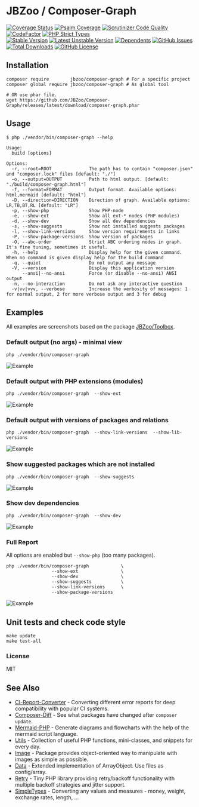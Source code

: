 # JBZoo / Composer-Graph

[![Coverage Status](https://coveralls.io/repos/JBZoo/Composer-Graph/badge.svg)](https://coveralls.io/github/JBZoo/Composer-Graph)    [![Psalm Coverage](https://shepherd.dev/github/JBZoo/Composer-Graph/coverage.svg)](https://shepherd.dev/github/JBZoo/Composer-Graph)    [![Scrutinizer Code Quality](https://scrutinizer-ci.com/g/jbzoo/composer-graph/badges/quality-score.png?b=master)](https://scrutinizer-ci.com/g/jbzoo/composer-graph/?branch=master)    [![CodeFactor](https://www.codefactor.io/repository/github/jbzoo/composer-graph/badge)](https://www.codefactor.io/repository/github/jbzoo/composer-graph/issues)    [![PHP Strict Types](https://img.shields.io/badge/strict__types-%3D1-brightgreen)](https://www.php.net/manual/en/language.types.declarations.php#language.types.declarations.strict)    
[![Stable Version](https://poser.pugx.org/jbzoo/composer-graph/version)](https://packagist.org/packages/jbzoo/composer-graph)    [![Latest Unstable Version](https://poser.pugx.org/jbzoo/composer-graph/v/unstable)](https://packagist.org/packages/jbzoo/composer-graph)    [![Dependents](https://poser.pugx.org/jbzoo/composer-graph/dependents)](https://packagist.org/packages/jbzoo/composer-graph/dependents?order_by=downloads)    [![GitHub Issues](https://img.shields.io/github/issues/jbzoo/composer-graph)](https://github.com/JBZoo/Composer-Graph/issues)    [![Total Downloads](https://poser.pugx.org/jbzoo/composer-graph/downloads)](https://packagist.org/packages/jbzoo/composer-graph/stats)    [![GitHub License](https://img.shields.io/github/license/jbzoo/composer-graph)](https://github.com/JBZoo/Composer-Graph/blob/master/LICENSE)


## Installation

```shell
composer require        jbzoo/composer-graph # For a specific project
composer global require jbzoo/composer-graph # As global tool

# OR use phar file.
wget https://github.com/JBZoo/Composer-Graph/releases/latest/download/composer-graph.phar
```


## Usage

```
$ php ./vendor/bin/composer-graph --help

Usage:
  build [options]

Options:
  -r, --root=ROOT              The path has to contain "composer.json" and "composer.lock" files [default: "./"]
  -o, --output=OUTPUT          Path to html output. [default: "./build/composer-graph.html"]
  -f, --format=FORMAT          Output format. Available options: html,mermaid [default: "html"]
  -D, --direction=DIRECTION    Direction of graph. Available options: LR,TB,BT,RL [default: "LR"]
  -p, --show-php               Show PHP-node
  -e, --show-ext               Show all ext-* nodes (PHP modules)
  -d, --show-dev               Show all dev dependencies
  -s, --show-suggests          Show not installed suggests packages
  -l, --show-link-versions     Show version requirements in links
  -P, --show-package-versions  Show version of packages
  -O, --abc-order              Strict ABC ordering nodes in graph. It's fine tuning, sometimes it useful.
  -h, --help                   Display help for the given command. When no command is given display help for the build command
  -q, --quiet                  Do not output any message
  -V, --version                Display this application version
      --ansi|--no-ansi         Force (or disable --no-ansi) ANSI output
  -n, --no-interaction         Do not ask any interactive question
  -v|vv|vvv, --verbose         Increase the verbosity of messages: 1 for normal output, 2 for more verbose output and 3 for debug

```


## Examples

All examples are screenshots based on the package [JBZoo/Toolbox](https://github.com/JBZoo/Toolbox).


### Default output (no args) - minimal view
```shell
php ./vendor/bin/composer-graph
```

![Example](https://raw.githubusercontent.com/JBZoo/Composer-Graph/master/resources/jbzoo-minimal.png)



### Default output with PHP extensions (modules)
```shell
php ./vendor/bin/composer-graph  --show-ext
```

![Example](https://raw.githubusercontent.com/JBZoo/Composer-Graph/master/resources/jbzoo-extensions.png)



### Default output with versions of packages and relations
```shell
php ./vendor/bin/composer-graph  --show-link-versions  --show-lib-versions
```

![Example](https://raw.githubusercontent.com/JBZoo/Composer-Graph/master/resources/jbzoo-versions.png)



### Show suggested packages which are not installed
```shell
php ./vendor/bin/composer-graph  --show-suggests
```

![Example](https://raw.githubusercontent.com/JBZoo/Composer-Graph/master/resources/jbzoo-suggests.png)



### Show dev dependencies
```shell
php ./vendor/bin/composer-graph  --show-dev
```

![Example](https://raw.githubusercontent.com/JBZoo/Composer-Graph/master/resources/jbzoo-dev.png)


### Full Report

All options are enabled but `--show-php` (too many packages).
 
```shell
php ./vendor/bin/composer-graph            \
                 --show-ext                \
                 --show-dev                \
                 --show-suggests           \
                 --show-link-versions      \
                 --show-package-versions
```

![Example](https://raw.githubusercontent.com/JBZoo/Composer-Graph/master/resources/jbzoo-full-without-php.png)




## Unit tests and check code style
```shell
make update
make test-all
```


### License
MIT


## See Also

- [CI-Report-Converter](https://github.com/JBZoo/CI-Report-Converter) - Converting different error reports for deep compatibility with popular CI systems.
- [Composer-Diff](https://github.com/JBZoo/Composer-Diff) - See what packages have changed after `composer update`.
- [Mermaid-PHP](https://github.com/JBZoo/Mermaid-PHP) - Generate diagrams and flowcharts with the help of the mermaid script language.
- [Utils](https://github.com/JBZoo/Utils) - Collection of useful PHP functions, mini-classes, and snippets for every day.
- [Image](https://github.com/JBZoo/Image) - Package provides object-oriented way to manipulate with images as simple as possible.
- [Data](https://github.com/JBZoo/Data) - Extended implementation of ArrayObject. Use files as config/array. 
- [Retry](https://github.com/JBZoo/Retry) - Tiny PHP library providing retry/backoff functionality with multiple backoff strategies and jitter support.
- [SimpleTypes](https://github.com/JBZoo/SimpleTypes) - Converting any values and measures - money, weight, exchange rates, length, ...
